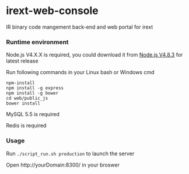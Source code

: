 # irext-web-console
IR binary code mangement back-end and web portal for irext

### Runtime environment
Node.js V4.X.X is required, you could download it from [Node.js V4.8.3](https://nodejs.org/dist/v4.8.3/) for latest release

Run following commands in your Linux bash or Windows cmd

```shell script
npm-install
npm install -g express
npm install -g bower
cd web/public_js
bower install
```

MySQL 5.5 is required

Redis is required


### Usage
Run ```./script_run.sh production``` to launch the server

Open http://yourDomain:8300/ in your broswer
